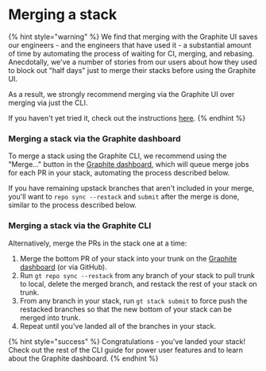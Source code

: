 # Merging a stack

{% hint style="warning" %}
We find that merging with the Graphite UI saves our engineers - and the engineers that have used it - a substantial amount of time by automating the process of waiting for CI, merging, and rebasing. Anecdotally, we've a number of stories from our users about how they used to block out "half days" just to merge their stacks before using the Graphite UI.

As a result, we strongly recommend merging via the Graphite UI over merging via just the CLI.

If you haven't yet tried it, check out the instructions [here](https://docs.graphite.dev/guides/graphite-dashboard/merging-your-pull-requests#merging-a-stack-of-prs).
{% endhint %}

### Merging a stack via the Graphite dashboard

To merge a stack using the Graphite CLI, we recommend using the "Merge..." button in the [Graphite dashboard](https://app.graphite.dev), which will queue merge jobs for each PR in your stack, automating the process described below.

If you have remaining upstack branches that aren't included in your merge, you'll want to `repo sync --restack` and `submit` after the merge is done, similar to the process described below.



### Merging a stack via the Graphite CLI

Alternatively, merge the PRs in the stack one at a time:

1. Merge the bottom PR of your stack into your trunk on the [Graphite dashboard](https://app.graphite.dev) (or via GitHub).
2. Run `gt repo sync --restack` from any branch of your stack to pull trunk to local, delete the merged branch, and restack the rest of your stack on trunk.
3. From any branch in your stack, run `gt stack submit` to force push the restacked branches so that the new bottom of your stack can be merged into trunk.
4. Repeat until you've landed all of the branches in your stack.

{% hint style="success" %}
Congratulations - you've landed your stack! Check out the rest of the CLI guide for power user features and to learn about the Graphite dashboard.
{% endhint %}
